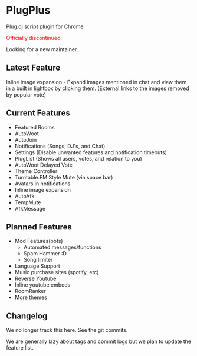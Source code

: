 PlugPlus
=====

Plug.dj script plugin for Chrome

<span style="color:red">Officially discontinued</span>

Looking for a new maintainer.

Latest Feature
----
Inline image expansion - Expand images mentioned in chat and view them
in a built in lightbox by clicking them. (External links to the images
removed by popular vote)

Current Features
----
* Featured Rooms
* AutoWoot
* AutoJoin
* Notifications (Songs, DJ's, and Chat) 
* Settings (Disable unwanted features and notification timeouts)
* PlugList (Shows all users, votes, and relation to you)
* AutoWoot Delayed Vote
* Theme Controller
* Turntable.FM Style Mute (via space bar)
* Avatars in notifications
* Inline image expansion
* AutoAfk
* TempMute
* AfkMessage

Planned Features
----
* Mod Features(bots)
  + Automated messages/functions
  + Spam Hammer :D
  + Song limiter
* Language Support
* Music purchase sites (spotify, etc)
* Reverse Youtube
* Inline youtube embeds
* RoomRanker
* More themes

Changelog
----
We no longer track this here. See the git commits.

We are generally lazy about tags and commit logs but we plan to update the feature list.

